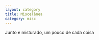 ```yaml
---
layout: category
title: Miscelânea
category: misc
---
```


Junto e misturado, um pouco de cada coisa